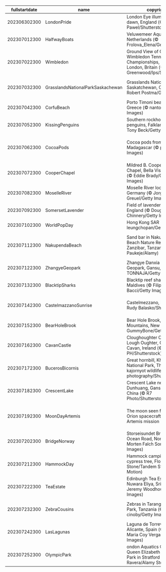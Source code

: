 |fullstartdate|name|copyright|title|image|
|--|--|--|--|--|
202306302300|LondonPride|London Eye illuminated at dawn, England (© Pajor Pawel/Shutterstock)|Rainbow reflection|![](/en-GB/2023/07/202306302300LondonPride.jpg)|
202307012300|HalfwayBoats|Veluwemeer Aqueduct, Netherlands (© Frolova_Elena/Getty Images)|We're halfway there|![](/en-GB/2023/07/202307012300HalfwayBoats.jpg)|
202307022300|Wimbledon|Ground View of Centre Court, Wimbledon Tennis Championships, A.E.L.T.C, London, Britain (© Mark Greenwood/Ips/Shutterstock)|Grand slam tournament|![](/en-GB/2023/07/202307022300Wimbledon.jpg)|
202307032300|GrasslandsNationalParkSaskachewan|Grasslands National Park, Saskatchewan, Canada (© Robert Postma/Getty Images)|The grass looks greener on this side|![](/en-GB/2023/07/202307032300GrasslandsNationalParkSaskachewan.jpg)|
202307042300|CorfuBeach|Porto Timoni beach, Corfu, Greece (© nantonov/Getty Images)|Pick your paradise|![](/en-GB/2023/07/202307042300CorfuBeach.jpg)|
202307052300|KissingPenguins|Southern rockhopper penguins, Falkland Islands (© Tony Beck/Getty Images)|A peck between penguins|![](/en-GB/2023/07/202307052300KissingPenguins.jpg)|
202307062300|CocoaPods|Cocoa pods from Ambanja, Madagascar (© pierivb/Getty Images)|A chocolate lover's favourite fruit|![](/en-GB/2023/07/202307062300CocoaPods.jpg)|
202307072300|CooperChapel|Mildred B. Cooper Memorial Chapel, Bella Vista, Arkansas (© Eddie Brady/Getty Images)|Sanctuary among the trees|![](/en-GB/2023/07/202307072300CooperChapel.jpg)|
202307082300|MoselleRiver|Moselle River loop near Kröv, Germany (© Jorg Greuel/Getty Images)|Staying in the loop|![](/en-GB/2023/07/202307082300MoselleRiver.jpg)|
202307092300|SomersetLavender|Field of lavender, Somerset, England (© Doug Chinnery/Getty Images)|A scented sea of purple|![](/en-GB/2023/07/202307092300SomersetLavender.jpg)|
202307102300|WorldPopDay|Hong Kong SAR (© leungchopan/Getty Images)|A sea of humanity|![](/en-GB/2023/07/202307102300WorldPopDay.jpg)|
202307112300|NakupendaBeach|Sand bar in Nakupenda Beach Nature Reserve, Zanzibar, Tanzania  (© Lubos Paukeje/Alamy)|The world's most exclusive beach?|![](/en-GB/2023/07/202307112300NakupendaBeach.jpg)|
202307122300|ZhangyeGeopark|Zhangye Danxia National Geopark, Gansu, China (© TONNAJA/Getty Images)|Walking a rocky rainbow|![](/en-GB/2023/07/202307122300ZhangyeGeopark.jpg)|
202307132300|BlacktipSharks|Blacktip reef sharks, Maldives (© Filippo Bacci/Getty Images)|A shiver of sharks on the hunt|![](/en-GB/2023/07/202307132300BlacktipSharks.jpg)|
202307142300|CastelmazzanoSunrise|Castelmezzano, Italy (© Rudy Balasko/Shutterstock)|A postcard-perfect landscape|![](/en-GB/2023/07/202307142300CastelmazzanoSunrise.jpg)|
202307152300|BearHoleBrook|Bear Hole Brook, Catskill Mountains, New York (© GummyBone/Getty Images)|Babbling on and on|![](/en-GB/2023/07/202307152300BearHoleBrook.jpg)|
202307162300|CavanCastle|Cloughoughter Castle in Lough Oughter, County Cavan, Ireland (© 4H4 PH/Shutterstock)|A time-worn mediaeval marvel|![](/en-GB/2023/07/202307162300CavanCastle.jpg)|
202307172300|BucerosBicornis|Great hornbill, Khao Yai National Park, Thailand (© kajornyot wildlife photography/Shutterstock)|This bird is peak beak|![](/en-GB/2023/07/202307172300BucerosBicornis.jpg)|
202307182300|CrescentLake|Crescent Lake near Dunhuang, Gansu Province, China (© R7 Photo/Shutterstock)|This lake is no mirage|![](/en-GB/2023/07/202307182300CrescentLake.jpg)|
202307192300|MoonDayArtemis|The moon seen from the Orion spacecraft of NASA's Artemis mission (© NASA)|Celebrating our looming lunar neighbour|![](/en-GB/2023/07/202307192300MoonDayArtemis.jpg)|
202307202300|BridgeNorway|Storseisundet Bridge, Atlantic Ocean Road, Norway (© Morten Falch Sortland/Getty Images)|Connecting the dots|![](/en-GB/2023/07/202307202300BridgeNorway.jpg)|
202307212300|HammockDay|Hammock camping in a bald cypress tree, Florida (© Mac Stone/Tandem Stills + Motion)|Want to hang about?|![](/en-GB/2023/07/202307212300HammockDay.jpg)|
202307222300|TeaEstate|Edinburgh Tea Estate, Nuwara Eliya, Sri Lanka (© Jeremy Woodhouse/Getty Images)|Hello, is it 'tea' you’re looking for?|![](/en-GB/2023/07/202307222300TeaEstate.jpg)|
202307232300|ZebraCousins|Zebras in Tarangire National Park, Tanzania (© cinoby/Getty Images)|A day for cousins of every stripe|![](/en-GB/2023/07/202307232300ZebraCousins.jpg)|
202307242300|LasLagunas|Laguna de Torrevieja, Alicante, Spain (© Juan Maria Coy Vergara/Getty Images)|Pretty in pink|![](/en-GB/2023/07/202307242300LasLagunas.jpg)|
202307252300|OlympicPark|ondon Aquatics Centre at the Queen Elizabeth Olympic Park in Stratford (© Stefano Ravera/Alamy Stock Photo)|Go with the flow|![](/en-GB/2023/07/202307252300OlympicPark.jpg)|
